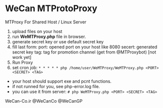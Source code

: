 # WeCan MTProtoProxy
MTProxy For Shared Host / Linux Server

1. upload files on your host
2. run **WeMTProxy.php** file in browser.
3. generate secret key or use default secret key
4. fill last form:
  port: opened port on your host like 8080
  secert: generated secret key 
  tag: tag for promotion channel (get from @MTProxybot)  [not work yet]
5. Run Proxy
6. set cron job:
```* * * * * php /home/user/WeMTProxy/WeMTProxy.php <PORT> <SECRET> <TAG>```
   
- your host should support exe and pcnt functions.
- if not runned for you, see php-error.log file.
- you can use it from server:
  ```# php WeMTProxy.php <PORT> <SECRET> <TAG>```
  
  
WeCan-Co.ir
@WeCanCo
@WeCanGP
